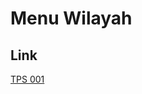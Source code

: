 # Menu Wilayah

## Link

[TPS 001](https://github.com/gigit-pemilu/pemilu-2024-92-papua-barat/tree/main/pilpres/hitung-suara/sub/92-papua-barat/sub/11-manokwari-selatan/sub/04-dataran-isim/sub/2002-duhugesa/sub/001-tps)

